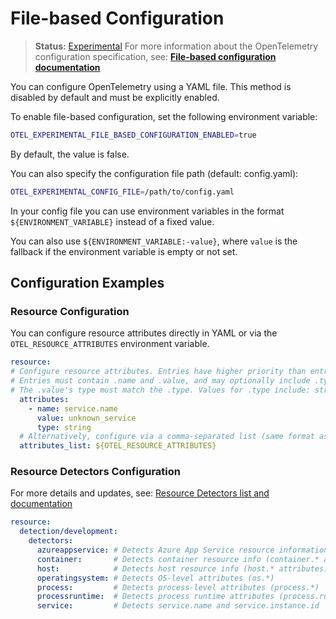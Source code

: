 # File-based Configuration

> **Status:** [Experimental](https://github.com/open-telemetry/opentelemetry-specification/blob/main/specification/versioning-and-stability.md)
> For more information about the OpenTelemetry configuration specification, see:
> **[File-based configuration documentation](https://opentelemetry.io/docs/specs/otel/configuration/sdk/)**  

You can configure OpenTelemetry using a YAML file. This method is disabled
by default and must be explicitly enabled.

To enable file-based configuration, set the following environment variable:

```bash
OTEL_EXPERIMENTAL_FILE_BASED_CONFIGURATION_ENABLED=true
```

By default, the value is false.

You can also specify the configuration file path (default: config.yaml):

```bash
OTEL_EXPERIMENTAL_CONFIG_FILE=/path/to/config.yaml
```

In your config file you can use environment variables in the format `${ENVIRONMENT_VARIABLE}`
instead of a fixed value.

You can also use `${ENVIRONMENT_VARIABLE:-value}`, where `value` is the fallback
if the environment variable is empty or not set.

## Configuration Examples

### Resource Configuration

You can configure resource attributes directly in YAML or via the
`OTEL_RESOURCE_ATTRIBUTES` environment variable.

``` yaml
resource:
# Configure resource attributes. Entries have higher priority than entries from .resource.attributes_list.
# Entries must contain .name and .value, and may optionally include .type. If an entry's .type omitted or null, string is used.
# The .value's type must match the .type. Values for .type include: string, bool, int, double, string_array, bool_array, int_array, double_array.
  attributes:
    - name: service.name
      value: unknown_service
      type: string
  # Alternatively, configure via a comma-separated list (same format as OTEL_RESOURCE_ATTRIBUTES).
  attributes_list: ${OTEL_RESOURCE_ATTRIBUTES}
```  

### Resource Detectors Configuration

For more details and updates, see: [Resource Detectors list and documentation](https://opentelemetry.io/docs/zero-code/dotnet/configuration/#resource-detectors)

``` yaml
resource:
  detection/development:
    detectors:
      azureappservice: # Detects Azure App Service resource information
      container:       # Detects container resource info (container.* attributes) [Core only]
      host:            # Detects host resource info (host.* attributes)
      operatingsystem: # Detects OS-level attributes (os.*)
      process:         # Detects process-level attributes (process.*)
      processruntime:  # Detects process runtime attributes (process.runtime.*)
      service:         # Detects service.name and service.instance.id
```
